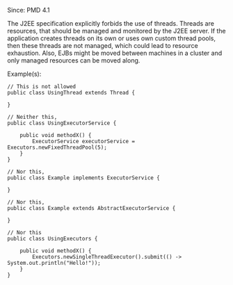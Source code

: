 Since: PMD 4.1

The J2EE specification explicitly forbids the use of threads. Threads are resources, that should be managed and monitored by the J2EE server.
If the application creates threads on its own or uses own custom thread pools, then these threads are not managed, which could lead to resource exhaustion.
Also, EJBs might be moved between machines in a cluster and only managed resources can be moved along.

Example(s):
```
// This is not allowed
public class UsingThread extends Thread {

}

// Neither this,
public class UsingExecutorService {

    public void methodX() {
        ExecutorService executorService = Executors.newFixedThreadPool(5);
    }
}

// Nor this,
public class Example implements ExecutorService {

}

// Nor this,
public class Example extends AbstractExecutorService {

}

// Nor this
public class UsingExecutors {

    public void methodX() {
        Executors.newSingleThreadExecutor().submit(() -> System.out.println("Hello!"));
    }
}
```
